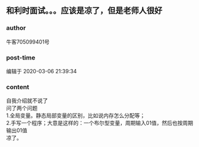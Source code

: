 ## 和利时面试。。。应该是凉了，但是老师人很好
### author 
牛客705099401号
### post-time 

编辑于  2020-03-06 21:39:34
### content 
<div class="post-topic-des nc-post-content">
 <div>
  自我介绍就不说了
 </div>
 <div>
  问了两个问题
 </div>
 <div>
  1.全局变量。静态局部变量的区别，比如说内存怎么分配等；
 </div>
 <div>
  2.手写一个程序；大意是这样的：一个布尔型变量，周期输入01值，然后也按周期输出01值
 </div>
 <div>
  凉了。
 </div>
</div>
